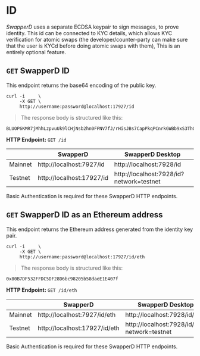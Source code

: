 # ID

*SwapperD* uses a separate ECDSA keypair to sign messages, to prove identity. This id can be connected to KYC details, which allows KYC verification for atomic swaps (the developer/counter-party can make sure that the user is KYCd before doing atomic swaps with them), This is an entirely optional feature.

## `GET` SwapperD ID

This endpoint returns the base64 encoding of the public key.

```shell
curl -i     \
     -X GET \
     http://username:password@localhost:17927/id
```

> The response body is structured like this:

```
BLUOP6KMR7jMhhLzpvuUk9lCHjNsb2hn0FPNV7fJ/rHisJBs7CapPkqPCnrkGWBb9xS3ThO3ftUX85zrbXs2r+M=
```

**HTTP Endpoint:** `GET /id`

|         | SwapperD | SwapperD Desktop |
| ------- | -------- | ---------------- |
| Mainnet | http://localhost:7927/id | http://localhost:7928/id |
| Testnet | http://localhost:17927/id | http://localhost:7928/id?network=testnet |

<aside class="success">
Basic Authentication is required for these SwapperD HTTP endpoints. 
</aside>

## `GET` SwapperD ID as an Ethereum address

This endpoint returns the Ethereum address generated from the identity key pair.

```shell
curl -i     \
     -X GET \
     http://username:password@localhost:17927/id/eth
```

> The response body is structured like this:

```
0x80B7DF532FFDC5DF28D6bc98205b58daeE1E407f
```

**HTTP Endpoint:** `GET /id/eth`

|         | SwapperD | SwapperD Desktop |
| ------- | -------- | ---------------- |
| Mainnet | http://localhost:7927/id/eth | http://localhost:7928/id/eth |
| Testnet | http://localhost:17927/id/eth | http://localhost:7928/id/eth?network=testnet |

<aside class="success">
Basic Authentication is required for these SwapperD HTTP endpoints. 
</aside>
